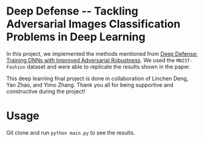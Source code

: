 # Deep Defense -- Tackling Adversarial Images Classification Problems in Deep Learning

In this project, we implemented the methods mentioned from [Deep Defense: Training DNNs with Improved Adversarial Robustness](https://papers.nips.cc/paper/7324-deep-defense-training-dnns-with-improved-adversarial-robustness). We used the `MNIST-Fashion` dataset and were able to replicate the results shown in the paper.

This deep learning final project is done in collaboration of Linchen Deng, Yan Zhao, and Yimo Zhang. Thank you all for being supportive and constructive during the project!

# Usage

Git clone and run `python main.py` to see the results.

